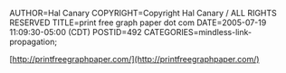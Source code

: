 AUTHOR=Hal Canary
COPYRIGHT=Copyright Hal Canary / ALL RIGHTS RESERVED
TITLE=print free graph paper dot com
DATE=2005-07-19 11:09:30-05:00 (CDT)
POSTID=492
CATEGORIES=mindless-link-propagation;

[http://printfreegraphpaper.com/](http://printfreegraphpaper.com/)
